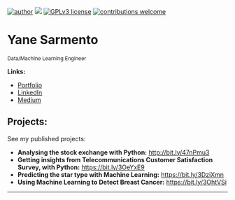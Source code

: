[![author](https://img.shields.io/badge/author-yanesarmento-red.svg)](https://www.linkedin.com/in/yaneholanda) [![](https://img.shields.io/badge/python-3.9+-blue.svg)](https://www.python.org/downloads/) [![GPLv3 license](https://img.shields.io/badge/License-GPLv3-blue.svg)](http://perso.crans.org/besson/LICENSE.html) [![contributions welcome](https://img.shields.io/badge/contributions-welcome-brightgreen.svg?style=flat)](https://github.com/yaneholanda/datascience/issues)


# Yane Sarmento
<sub>Data/Machine Learning Engineer</sub>

**Links:**
* [Portfolio](https://yaneholanda.github.io/portfoliods/)
* [LinkedIn](https://www.linkedin.com/in/yaneholanda)
* [Medium](https://www.medium.com/@yanesarmento)


## Projects:
See my published projects:

* **Analysing the stock exchange with Python:** http://bit.ly/47nPmu3
* **Getting insights from Telecommunications Customer Satisfaction Survey, with Python:** https://bit.ly/3OeYxE9
* **Predicting the star type with Machine Learning:** https://bit.ly/3DziXmn
* **Using Machine Learning to Detect Breast Cancer:** https://bit.ly/3OhtVSi
---




